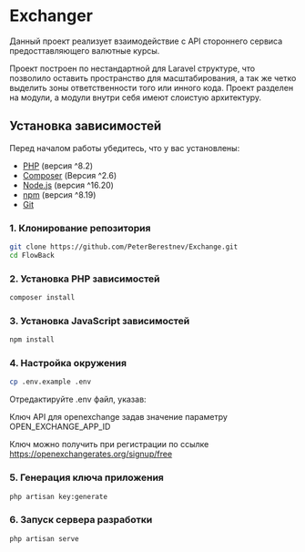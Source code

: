 # Exchanger

Данный проект реализует взаимодействие с API стороннего сервиса предосттавляющего валютные курсы.

Проект построен по нестандартной для Laravel структуре, что позволило оставить пространство для масштабирования, а так же четко выделить зоны ответственности того или инного кода. Проект разделен на модули, а модули внутри себя имеют слоистую архитектуру.

## Установка зависимостей

Перед началом работы убедитесь, что у вас установлены:

- [PHP](https://www.php.net/) (версия ^8.2)
- [Composer](https://getcomposer.org/) (Версия ^2.6)
- [Node.js](https://nodejs.org/) (версия ^16.20)
- [npm](https://www.npmjs.com/) (версия ^8.19)
- [Git](https://git-scm.com/)

### 1. Клонирование репозитория

```bash
git clone https://github.com/PeterBerestnev/Exchange.git
cd FlowBack
```

### 2. Установка PHP зависимостей
```bash
composer install
```

### 3. Установка JavaScript зависимостей
```bash
npm install
```

### 4. Настройка окружения
```bash
cp .env.example .env
```

Отредактируйте .env файл, указав:

Ключ API для openexchange задав значение параметру OPEN_EXCHANGE_APP_ID

Ключ можно получить при регистрации по ссылке https://openexchangerates.org/signup/free

### 5. Генерация ключа приложения
```bash
php artisan key:generate
```
### 6. Запуск сервера разработки
```bash
php artisan serve
```